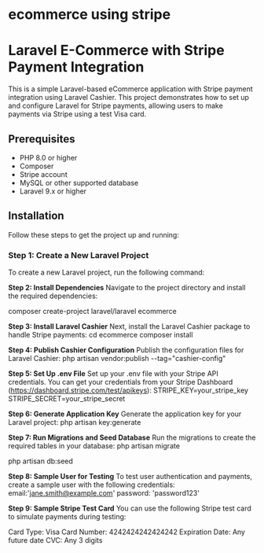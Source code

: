 # ecommerce using stripe

# Laravel E-Commerce with Stripe Payment Integration

This is a simple Laravel-based eCommerce application with Stripe payment integration using Laravel Cashier. This project demonstrates how to set up and configure Laravel for Stripe payments, allowing users to make payments via Stripe using a test Visa card.

## Prerequisites

- PHP 8.0 or higher
- Composer
- Stripe account
- MySQL or other supported database
- Laravel 9.x or higher

## Installation

Follow these steps to get the project up and running:

### Step 1: Create a New Laravel Project

To create a new Laravel project, run the following command:

**Step 2: Install Dependencies**
Navigate to the project directory and install the required dependencies:

composer create-project laravel/laravel ecommerce

**Step 3: Install Laravel Cashier**
Next, install the Laravel Cashier package to handle Stripe payments:
cd ecommerce
composer install

**Step 4: Publish Cashier Configuration**
Publish the configuration files for Laravel Cashier:
php artisan vendor:publish --tag="cashier-config"

**Step 5: Set Up .env File**
Set up your .env file with your Stripe API credentials. You can get your credentials from your Stripe Dashboard (https://dashboard.stripe.com/test/apikeys):
STRIPE_KEY=your_stripe_key
STRIPE_SECRET=your_stripe_secret

**Step 6: Generate Application Key**
Generate the application key for your Laravel project:
php artisan key:generate

**Step 7: Run Migrations and Seed Database**
Run the migrations to create the required tables in your database:
php artisan migrate

php artisan db:seed

**Step 8: Sample User for Testing**
To test user authentication and payments, create a sample user with the following credentials:
email:'jane.smith@example.com'
password: 'password123'

**Step 9: Sample Stripe Test Card**
You can use the following Stripe test card to simulate payments during testing:

Card Type: Visa
Card Number: 4242424242424242
Expiration Date: Any future date
CVC: Any 3 digits





